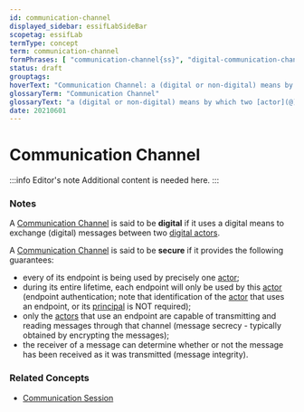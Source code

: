 ```yaml
---
id: communication-channel
displayed_sidebar: essifLabSideBar
scopetag: essifLab
termType: concept
term: communication-channel
formPhrases: [ "communication-channel{ss}", "digital-communication-channel{ss}" ]
status: draft
grouptags:
hoverText: "Communication Channel: a (digital or non-digital) means by which two Actors can exchange messages with one another."
glossaryTerm: "Communication Channel"
glossaryText: "a (digital or non-digital) means by which two [actor](@) can exchange messages with one another."
date: 20210601
---
```


# Communication Channel

:::info Editor's note
Additional content is needed here.
:::

### Notes

A [Communication Channel](@) is said to be **digital** if it uses a digital means to exchange (digital) messages between two [digital actors](actor@).

A [Communication Channel](@) is said to be **secure** if it provides the following guarantees:
- every of its endpoint is being used by precisely one [actor](@);
- during its entire lifetime, each endpoint will only be used by this [actor](@) (endpoint authentication; note that identification of the [actor](@) that uses an endpoint, or its [principal](@) is NOT required);
- only the [actors](@) that use an endpoint are capable of transmitting and reading messages through that channel (message secrecy - typically obtained by encrypting the messages);
- the receiver of a message can determine whether or not the message has been received as it was transmitted (message integrity).

### Related Concepts

- [Communication Session](@)
